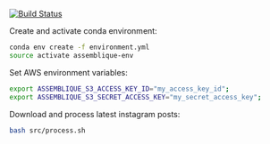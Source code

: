 [![Build Status](https://travis-ci.org/keller-mark/assemblique.svg?branch=master)](https://travis-ci.org/keller-mark/assemblique)

Create and activate conda environment:

```sh
conda env create -f environment.yml
source activate assemblique-env
```

Set AWS environment variables:

```sh
export ASSEMBLIQUE_S3_ACCESS_KEY_ID="my_access_key_id";
export ASSEMBLIQUE_S3_SECRET_ACCESS_KEY="my_secret_access_key";
```

Download and process latest instagram posts:

```sh
bash src/process.sh
```


